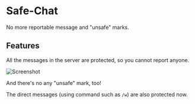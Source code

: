 # Safe-Chat

No more reportable message and "unsafe" marks.

## Features

All the messages in the server are protected, so you cannot report anyone.

![Screenshot](https://truth.bahamut.com.tw/s01/202208/2d76aca3213c8848910a35327962c83b.JPG?w=1000)

And there's no any "unsafe" mark, too!

The direct messages (using command such as `/w`) are also protected now.
